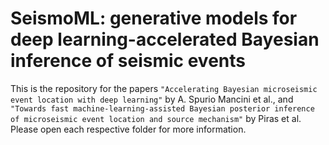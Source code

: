 # SeismoML: generative models for deep learning-accelerated Bayesian inference of seismic events

This is the repository for the papers `"Accelerating Bayesian microseismic event location with deep learning"` by A. Spurio Mancini et al., and `"Towards fast machine-learning-assisted Bayesian posterior inference of microseismic event location and source mechanism"` by Piras et al. Please open each respective folder for more information.

